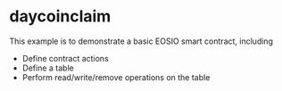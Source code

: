# daycoinclaim

This example is to demonstrate a basic EOSIO smart contract, including

- Define contract actions
- Define a table
- Perform read/write/remove operations on the table
